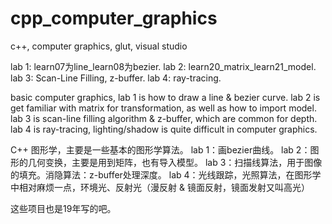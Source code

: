 # cpp_computer_graphics
c++, computer graphics, glut, visual studio

lab 1: learn07为line_learn08为bezier.
lab 2: learn20_matrix_learn21_model.
lab 3: Scan-Line Filling, z-buffer.
lab 4: ray-tracing.

basic computer graphics, 
lab 1 is how to draw a line & bezier curve.
lab 2 is get familiar with matrix for transformation, as well as how to import model.
lab 3 is scan-line filling algorithm & z-buffer, which are common for depth.
lab 4 is ray-tracing, lighting/shadow is quite difficult in computer graphics.

C++ 图形学，主要是一些基本的图形学算法。
lab 1：画bezier曲线。
lab 2：图形的几何变换，主要是用到矩阵，也有导入模型。
lab 3：扫描线算法，用于图像的填充。消隐算法：z-buffer处理深度。
lab 4：光线跟踪，光照算法，在图形学中相对麻烦一点，环境光、反射光（漫反射 & 镜面反射，镜面发射又叫高光）

这些项目也是19年写的吧。
